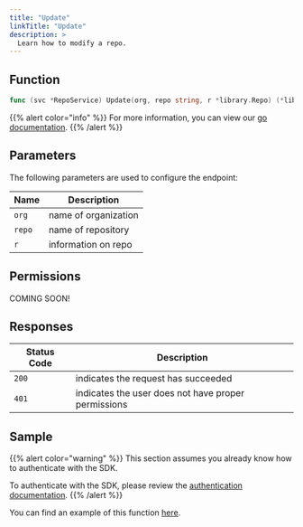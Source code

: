 ```yaml
---
title: "Update"
linkTitle: "Update"
description: >
  Learn how to modify a repo.
---
```


## Function

```go
func (svc *RepoService) Update(org, repo string, r *library.Repo) (*library.Repo, *Response, error)
```

{{% alert color="info" %}}
For more information, you can view our [go documentation](https://godoc.org/github.com/go-vela/sdk-go/vela#RepoService.Update).
{{% /alert %}}

## Parameters

The following parameters are used to configure the endpoint:

| Name   | Description          |
| ------ | -------------------- |
| `org`  | name of organization |
| `repo` | name of repository   |
| `r`    | information on repo  |

## Permissions

COMING SOON!

## Responses

| Status Code | Description                                         |
| ----------- | --------------------------------------------------- |
| `200`       | indicates the request has succeeded                 |
| `401`       | indicates the user does not have proper permissions |

## Sample

{{% alert color="warning" %}}
This section assumes you already know how to authenticate with the SDK.

To authenticate with the SDK, please review the [authentication documentation](/docs/sdk/authentication/).
{{% /alert %}}

You can find an example of this function [here](https://godoc.org/github.com/go-vela/sdk-go/vela#example-RepoService-Update).
